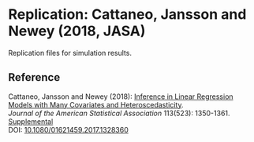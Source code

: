 # Replication: Cattaneo, Jansson and Newey (2018, JASA)

Replication files for simulation results.

## Reference

Cattaneo, Jansson and Newey (2018): [Inference in Linear Regression Models with Many Covariates and Heteroscedasticity](https://cattaneo.princeton.edu/papers/Cattaneo-Jansson-Newey_2018_JASA.pdf).<br>
_Journal of the American Statistical Association_ 113(523): 1350-1361.<br>
[Supplemental](https://cattaneo.princeton.edu/papers/Cattaneo-Jansson-Newey_2018_JASA--Supplemental.pdf)<br>
DOI: [10.1080/01621459.2017.1328360](https://doi.org/10.1080/01621459.2017.1328360)
